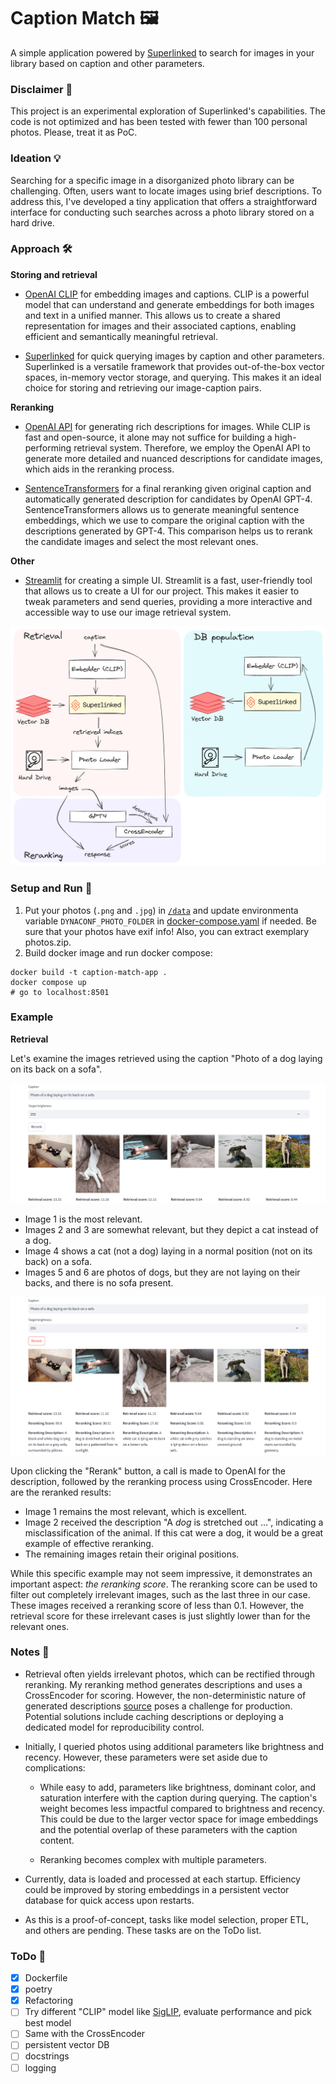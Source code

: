 # Caption Match 🖼️

A simple application powered by [Superlinked](https://github.com/superlinked/superlinked) to search for images in your library based on caption and other parameters.

### Disclaimer 🚨

This project is an experimental exploration of Superlinked's capabilities.
The code is not optimized and has been tested with fewer than 100 personal photos.
Please, treat it as PoC.

### Ideation 💡

Searching for a specific image in a disorganized photo library can be challenging.
Often, users want to locate images using brief descriptions.
To address this, I've developed a tiny application that offers a straightforward interface for conducting such searches across a photo library stored on a hard drive.

### Approach 🛠️

**Storing and retrieval**
- [OpenAI CLIP](https://github.com/openai/CLIP) for embedding images and captions. CLIP is a powerful model that can understand and generate embeddings for both images and text in a unified manner. This allows us to create a shared representation for images and their associated captions, enabling efficient and semantically meaningful retrieval.

- [Superlinked](https://github.com/superlinked/superlinked) for quick querying images by caption and other parameters. Superlinked is a versatile framework that provides out-of-the-box vector spaces, in-memory vector storage, and querying. This makes it an ideal choice for storing and retrieving our image-caption pairs.

**Reranking**

- [OpenAI API](https://platform.openai.com/) for generating rich descriptions for images. While CLIP is fast and open-source, it alone may not suffice for building a high-performing retrieval system. Therefore, we employ the OpenAI API to generate more detailed and nuanced descriptions for candidate images, which aids in the reranking process.

- [SentenceTransformers](https://sbert.net) for a final reranking given original caption and automatically generated description for candidates by OpenAI GPT-4. SentenceTransformers allows us to generate meaningful sentence embeddings, which we use to compare the original caption with the descriptions generated by GPT-4. This comparison helps us to rerank the candidate images and select the most relevant ones.

**Other**
- [Streamlit](https://streamlit.io/) for creating a simple UI. Streamlit is a fast, user-friendly tool that allows us to create a UI for our project. This makes it easier to tweak parameters and send queries, providing a more interactive and accessible way to use our image retrieval system.

![Example Image](./misc/system-overview.png)

### Setup and Run 🚀

1. Put your photos (`.png` and `.jpg`) in [`/data`](./data/) and update environmenta variable `DYNACONF_PHOTO_FOLDER` in [docker-compose.yaml](./docker-compose.yaml) if needed. Be sure that your photos have exif info! Also, you can extract exemplary photos.zip.
1. Build docker image and run docker compose:

```shell
docker build -t caption-match-app .
docker compose up
# go to localhost:8501
```

### Example

**Retrieval**

Let's examine the images retrieved using the caption "Photo of a dog laying on its back on a sofa".

![Example Image](./misc/retrieval.png)

- Image 1 is the most relevant.
- Images 2 and 3 are somewhat relevant, but they depict a cat instead of a dog.
- Image 4 shows a cat (not a dog) laying in a normal position (not on its back) on a sofa.
- Images 5 and 6 are photos of dogs, but they are not laying on their backs, and there is no sofa present.

![Example Image](./misc/reranking.png)

Upon clicking the "Rerank" button, a call is made to OpenAI for the description, followed by the reranking process using CrossEncoder. Here are the reranked results:

- Image 1 remains the most relevant, which is excellent.
- Image 2 received the description "A *dog* is stretched out ...", indicating a misclassification of the animal. If this cat were a dog, it would be a great example of effective reranking.
- The remaining images retain their original positions.

While this specific example may not seem impressive, it demonstrates an important aspect: *the reranking score*. The reranking score can be used to filter out completely irrelevant images, such as the last three in our case. These images received a reranking score of less than 0.1. However, the retrieval score for these irrelevant cases is just slightly lower than for the relevant ones.

### Notes 📝

- Retrieval often yields irrelevant photos, which can be rectified through reranking. My reranking method generates descriptions and uses a CrossEncoder for scoring. However, the non-deterministic nature of generated descriptions [source](https://platform.openai.com/docs/guides/text-generation/reproducible-outputs) poses a challenge for production. Potential solutions include caching descriptions or deploying a dedicated model for reproducibility control.

- Initially, I queried photos using additional parameters like brightness and recency. However, these parameters were set aside due to complications:

  - While easy to add, parameters like brightness, dominant color, and saturation interfere with the caption during querying. The caption's weight becomes less impactful compared to brightness and recency. This could be due to the larger vector space for image embeddings and the potential overlap of these parameters with the caption content.

  - Reranking becomes complex with multiple parameters.

- Currently, data is loaded and processed at each startup. Efficiency could be improved by storing embeddings in a persistent vector database for quick access upon restarts.

- As this is a proof-of-concept, tasks like model selection, proper ETL, and others are pending. These tasks are on the ToDo list.

### ToDo 📌

- [x] Dockerfile
- [x] poetry
- [x] Refactoring
- [ ] Try different "CLIP" model like [SigLIP](https://huggingface.co/google/siglip-so400m-patch14-384), evaluate performance and pick best model
- [ ] Same with the CrossEncoder
- [ ] persistent vector DB
- [ ] docstrings
- [ ] logging
